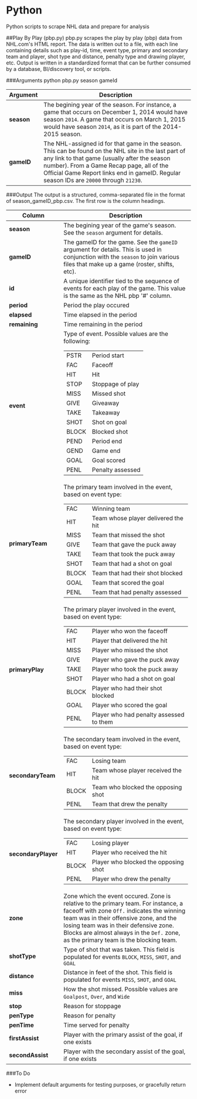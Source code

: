 # Python
Python scripts to scrape NHL data and prepare for analysis

##Play By Play (pbp.py)
pbp.py scrapes the play by play (pbp) data from NHL.com's HTML report. The data is written out to a file, with each line containing details such as play-id, time, event type, primary and secondary team and player, shot type and distance, penalty type and drawing player, etc. Output is written in a standardized format that can be further consumed by a database, BI/discovery tool, or scripts.

###Arguments
python pbp.py season gameId

Argument | Description
--- | ---
**season** | The begining year of the season. For instance, a game that occurs on December 1, 2014 would have season `2014`. A game that occurs on March 1, 2015 would have season `2014`, as it is part of the 2014-2015 season.
**gameID** | The NHL-assigned id for that game in the season. This can be found on the NHL site in the last part of any link to that game (usually after the season number). From a Game Recap page, all of the Official Game Report links end in gameID. Regular season IDs are `20000` through `21230`. 

###Output
The output is a structured, comma-separated file in the format of season_gameID_pbp.csv. The first row is the column headings.

Column | Description
--- | ---
**season** | The begining year of the game's season. See the `season` argument for details.
**gameID** | The gameID for the game. See the `gameID` argument for details. This is used in conjunction with the `season` to join various files that make up a game (roster, shifts, etc).
**id** | A unique identifier tied to the sequence of events for each play of the game. This value is the same as the NHL pbp '#' column. 
**period** | Period the play occured
**elapsed** | Time elapsed in the period
**remaining** | Time remaining in the period
**event** | Type of event. Possible values are the following: <table><tbody><tr><td>PSTR</td><td>Period start</td></tr><tr><td>FAC</td><td>Faceoff </td></tr><tr><td>HIT</td><td>Hit</td></tr><tr><td>STOP</td><td>Stoppage of play</td></tr><tr><td>MISS</td><td>Missed shot</td></tr><tr><td>GIVE</td><td>Giveaway</td></tr><tr><td>TAKE</td><td>Takeaway</td></tr><tr><td>SHOT</td><td>Shot on goal</td></tr><tr><td>BLOCK</td><td>Blocked shot</td></tr><tr><td>PEND</td><td>Period end</td></tr><tr><td>GEND</td><td>Game end</td></tr><tr><td>GOAL</td><td>Goal scored</td></tr><tr><td>PENL</td><td>Penalty assessed</td></tr></tbody></table>
**primaryTeam** | The primary team involved in the event, based on event type: <table><tbody><tr><td>FAC</td><td>Winning team </td></tr><tr><td>HIT</td><td>Team whose player delivered the hit</td></tr><tr><td>MISS</td><td>Team that missed the shot</td></tr><tr><td>GIVE</td><td>Team that gave the puck away</td></tr><tr><td>TAKE</td><td>Team that took the puck away</td></tr><tr><td>SHOT</td><td>Team that had a shot on goal</td></tr><tr><td>BLOCK</td><td>Team that had their shot blocked</td></tr><tr><td>GOAL</td><td>Team that scored the goal</td></tr><tr><td>PENL</td><td>Team that had penalty assessed</td></tr></tbody></table>
**primaryPlay** | The primary player involved in the event, based on event type: <table><tbody><tr><td>FAC</td><td>Player who won the faceoff </td></tr><tr><td>HIT</td><td>Player that delivered the hit</td></tr><tr><td>MISS</td><td>Player who missed the shot</td></tr><tr><td>GIVE</td><td>Player who gave the puck away</td></tr><tr><td>TAKE</td><td>Player who took the puck away</td></tr><tr><td>SHOT</td><td>Player who had a shot on goal</td></tr><tr><td>BLOCK</td><td>Player who had their shot blocked</td></tr><tr><td>GOAL</td><td>Player who scored the goal</td></tr><tr><td>PENL</td><td>Player who had penalty assessed to them</td></tr></tbody></table>
**secondaryTeam** | The secondary team involved in the event, based on event type: <table><tbody><tr><td>FAC</td><td>Losing team </td></tr><tr><td>HIT</td><td>Team whose player received the hit</td></tr><tr><td>BLOCK</td><td>Team who blocked the opposing shot</td></tr><tr><td>PENL</td><td>Team that drew the penalty</td></tr></tbody></table>
**secondaryPlayer** | The secondary player involved in the event, based on event type: <table><tbody><tr><td>FAC</td><td>Losing player </td></tr><tr><td>HIT</td><td>Player who received the hit</td></tr><tr><td>BLOCK</td><td>Player who blocked the opposing shot</td></tr><tr><td>PENL</td><td>Player who drew the penalty</td></tr></tbody></table>
**zone** | Zone which the event occured. Zone is relative to the primary team. For instance, a faceoff with zone `Off.` indicates the winning team was in their offensive zone, and the losing team was in their defensive zone. Blocks are almost always in the `Def.` zone, as the primary team is the blocking team.
**shotType** | Type of shot that was taken. This field is populated for events `BLOCK`, `MISS`, `SHOT`, and `GOAL`
**distance** | Distance in feet of the shot. This field is populated for events `MISS`, `SHOT`, and `GOAL`
**miss** | How the shot missed. Possible values are `Goalpost`, `Over`, and `Wide`
**stop** | Reason for stoppage
**penType** | Reason for penalty
**penTime** | Time served for penalty
**firstAssist** | Player with the primary assist of the goal, if one exists
**secondAssist** | Player with the secondary assist of the goal, if one exists

###To Do
* Implement default arguments for testing purposes, or gracefully return error


